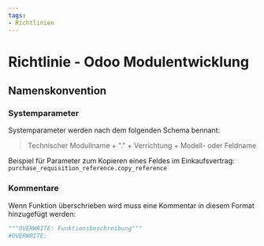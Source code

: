 ```yaml
---
tags:
- Richtlinien
---
```

# Richtlinie - Odoo Modulentwicklung

## Namenskonvention

### Systemparameter

Systemparameter werden nach dem folgenden Schema bennant:

> Technischer Modullname + "." + Verrichtung + Modell- oder Feldname

Beispiel für Parameter zum Kopieren eines Feldes im Einkaufsvertrag: `purchase_requisition_reference.copy_reference`

### Kommentare

Wenn Funktion überschrieben wird muss eine Kommentar in diesem Format hinzugefügt werden:

```python
"""OVERWRITE: Funktionsbeschreibung"""
#OVERWRITE:
```